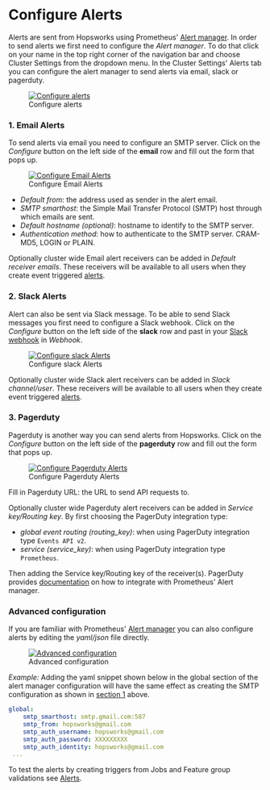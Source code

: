 # Configure Alerts
Alerts are sent from Hopsworks using Prometheus' 
[Alert manager](https://prometheus.io/docs/alerting/latest/alertmanager/).
In order to send alerts we first need to configure the _Alert manager_.
To do that click on your name in the top right corner of the navigation bar and choose Cluster Settings from the dropdown menu.
In the Cluster Settings' Alerts tab you can configure the alert manager to send alerts
via email, slack or pagerduty.

<figure>
  <a href="../../assets/images/alerts/configure-alerts.png">
    <img src="../../assets/images/alerts/configure-alerts.png" alt="Configure alerts"/>
  </a>
  <figcaption>Configure alerts</figcaption>
</figure>

### 1. Email Alerts
To send alerts via email you need to configure an SMTP server. Click on the _Configure_ 
button on the left side of the **email** row and fill out the form that pops up.

<figure>
  <a href="../../assets/images/alerts/smtp-config.png">
    <img src="../../assets/images/alerts/smtp-config.png" alt="Configure Email Alerts"/>
  </a>
  <figcaption>Configure Email Alerts</figcaption>
</figure>

- _Default from_: the address used as sender in the alert email.
- _SMTP smarthost_: the Simple Mail Transfer Protocol (SMTP) host through which emails are sent.
- _Default hostname (optional)_: hostname to identify to the SMTP server.
- _Authentication method_: how to authenticate to the SMTP server.
  CRAM-MD5, LOGIN or PLAIN.

Optionally cluster wide Email alert receivers can be added in _Default receiver emails_.
These receivers will be available to all users when they create event triggered [alerts](../compute/alerts.md).

### 2. Slack Alerts
Alert can also be sent via Slack message. To be able to send Slack messages you first need to configure
a Slack webhook. Click on the _Configure_ button on the left side of the **slack** row and past in your
[Slack webhook](https://api.slack.com/messaging/webhooks) in _Webhook_.

<figure>
  <a href="../../assets/images/alerts/slack-config.png">
    <img src="../../assets/images/alerts/slack-config.png" alt="Configure slack Alerts"/>
  </a>
  <figcaption>Configure slack Alerts</figcaption>
</figure>

Optionally cluster wide Slack alert receivers can be added in _Slack channel/user_.
These receivers will be available to all users when they create event triggered [alerts](../compute/alerts.md).

### 3. Pagerduty
Pagerduty is another way you can send alerts from Hopsworks. Click on the _Configure_ button on the left side of 
the **pagerduty** row and fill out the form that pops up. 

<figure>
  <a href="../../assets/images/alerts/pagerduty-config.png">
    <img src="../../assets/images/alerts/pagerduty-config.png" alt="Configure Pagerduty Alerts"/>
  </a>
  <figcaption>Configure Pagerduty Alerts</figcaption>
</figure>

Fill in Pagerduty URL: the URL to send API requests to.

Optionally cluster wide Pagerduty alert receivers can be added in _Service key/Routing key_.
By first choosing the PagerDuty integration type:

- _global event routing (routing_key)_: when using PagerDuty integration type `Events API v2`.
- _service (service_key)_: when using PagerDuty integration type `Prometheus`.

Then adding the Service key/Routing key of the receiver(s). PagerDuty provides 
[documentation](https://www.pagerduty.com/docs/guides/prometheus-integration-guide/) on how to integrate with 
Prometheus' Alert manager.

### Advanced configuration
If you are familiar with Prometheus' [Alert manager](https://prometheus.io/docs/alerting/latest/alertmanager/) 
you can also configure alerts by editing the _yaml/json_ file directly.  

<figure>
  <a href="../../assets/images/alerts/advanced-config.png">
    <img src="../../assets/images/alerts/advanced-config.png" alt="Advanced configuration"/>
  </a>
  <figcaption>Advanced configuration</figcaption>
</figure>

_Example:_ Adding the yaml snippet shown below in the global section of the alert manager configuration will
have the same effect as creating the SMTP configuration as shown in [section 1](#1-email-alerts) above.

```yaml
global:
    smtp_smarthost: smtp.gmail.com:587
    smtp_from: hopsworks@gmail.com
    smtp_auth_username: hopsworks@gmail.com
    smtp_auth_password: XXXXXXXXX
    smtp_auth_identity: hopsworks@gmail.com
 ...
```

To test the alerts by creating triggers from Jobs and Feature group validations see [Alerts](../compute/alerts.md).